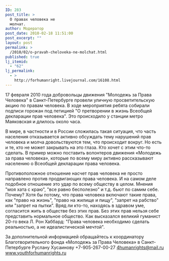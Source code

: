 ```yaml
---
ID: 283
post_title: >
  О правах человека не
  молчат.
author: Модератор
post_date: 2010-02-18 11:51:00
post_excerpt: ""
layout: post
permalink: >
  /2010/02/o-pravah-cheloveka-ne-molchat.html
published: true
lj_itemid:
  - "62"
lj_permalink:
  - >
    http://forhumanright.livejournal.com/16108.html
---
```

17 февраля 2010 года добровольцы движения "Молодежь за Права Человека" в Санкт-Петербурге провели уличную просветительскую акцию по правам человека. В ходе мероприятия ребята собирали подписи горожан под петицией "О претворении в жизнь Всеобщей декларации прав человека". Это происходило у станции метро Маяковская и длилось около часа.

В мире, в частности и в России сложилась такая ситуация, что часть населения отказывается активно обсуждать тему нарушений прав человека и молча довольствуются тем, что происходит вокруг. Но есть и те, кто не может закрывать на это глаза. Кто хочет с этим что-то сделать. В пример можно поставить волонтеров движения «Молодежь за права человека», которые по всему миру активно рассказывают населению о Всеобщей декларации права человека. 

Противоположное отношение насчет прав человека не просто направлено против продвигающих права человека. И на самом деле подобное отношение это удар по всему обществу в целом. Мнения "моя хата с краю", "все равно бесполезно" и т.д. бьют по самим себе. Почему? Хотя бы потому, что права человека включают такие права, как "право на жизнь", "право на жилище и пищу", "запрет на рабство" или "запрет на пытки". Вряд ли кто-то, находясь в здравом уме, согласится жить в обществе без этих прав. Без этих прав нельзя себе представить нормальное общество. Как высказался великий гуманист 20-го века Л. Рон Хаббард: "Права человека необходимо сделать реальностью, а не идеалистической мечтой".

За дополнительной информацией обращайтесь к координатору
Благотворительного фонда «Молодежь за Права Человека» в Санкт-Петербурге
Руслану Хусаинову
+7-905-267-00-27
4humanrights@mail.ru
www.youthforhumanrights.ru
